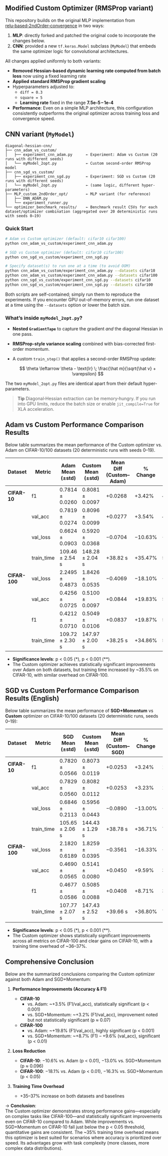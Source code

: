 ## Modified Custom Optimizer (RMSProp variant)

This repository builds on the original MLP implementation from [relu‑based‑2ndOrder‑convergence](https://github.com/YunInSung/relu-based-2ndOrder-convergence) in two ways:

1. **MLP**: directly forked and patched the original code to incorporate the changes below.  
2. **CNN**: provided a new `tf.keras.Model` subclass (`MyModel`) that embeds the same optimizer logic for convolutional architectures.

All changes applied uniformly to both variants:

- **Removed Hessian‑based dynamic learning rate computed from batch loss** now using a fixed learning rate 
- **Applied standard RMSProp gradient scaling**   
- Hyperparameters adjusted to:
  - `diff = 0.3`
  - `square = 5`
  - **Learning rate** fixed in the range **7.5e‑5 – 1e‑4**
- **Performance**: Even on a simple MLP architecture, this configuration consistently outperforms the original optimizer across training loss and convergence speed.

## CNN variant (`MyModel`)

```text
diagonal-hessian-cnn/
├── cnn_adam_vs_custom/
│   ├── experiment_cnn_adam.py      ← Experiment: Adam vs Custom (20 runs with different seeds)
│   └── myModel_2opt.py             ← Custom second-order RMSProp model
├── cnn_sgd_vs_custom/
│   ├── experiment_cnn_sgd.py       ← Experiment: SGD vs Custom (20 runs with different seeds)
│   └── myModel_2opt.py             ← (same logic, different hyper-parameters)
├── MLP_custom_2ndOrder_opt/        ← MLP variant (for reference)
│   ├── DNN_ADAM.py
│   └── experiment_runner.py
└── optimizer_benchmark_results/    ← Benchmark result CSVs for each dataset/optimizer combination (aggregated over 20 deterministic runs with seeds 0–19)
```

### Quick Start

```bash
# Adam vs Custom optimizer (default: cifar10 cifar100)
python cnn_adam_vs_custom/experiment_cnn_adam.py

# SGD vs Custom optimizer (default: cifar10 cifar100)
python cnn_sgd_vs_custom/experiment_cnn_sgd.py

# Specify dataset(s) to run one at a time (to avoid OOM)
python cnn_adam_vs_custom/experiment_cnn_adam.py --datasets cifar10
python cnn_adam_vs_custom/experiment_cnn_adam.py --datasets cifar100
python cnn_sgd_vs_custom/experiment_cnn_sgd.py --datasets cifar10
python cnn_sgd_vs_custom/experiment_cnn_sgd.py --datasets cifar100
```

Both scripts are self-contained; simply run them to reproduce the experiments.
If you encounter GPU out-of-memory errors, run one dataset at a time using the `--datasets` option or lower the batch size.

### What’s inside `myModel_2opt.py`?

* **Nested `GradientTape`** to capture the gradient *and* the diagonal Hessian in one pass.
* **RMSProp-style variance scaling** combined with bias-corrected first-order momentum.
* A custom `train_step()` that applies a second-order RMSProp update:

  $$
  \theta \leftarrow \theta - \text{lr} \; \frac{\hat m}{\sqrt{\hat v} + \varepsilon}
  $$

The two `myModel_2opt.py` files are identical apart from their default hyper-parameters.

> **Tip**
> Diagonal‑Hessian extraction can be memory‑hungry. If you run into GPU limits, reduce the batch size or enable `jit_compile=True` for XLA acceleration.

## Adam vs Custom Performance Comparison Results

Below table summarizes the mean performance of the Custom optimizer vs. Adam on CIFAR-10/100 datasets (20 deterministic runs with seeds 0–19).

| Dataset       | Metric      | Adam Mean (±std) | Custom Mean (±std) | Mean Diff (Custom–Adam) | % Change | t-stat | p-value      |
| ------------- | ----------- | ---------------- | ------------------ | ----------------------- | -------- | ------ | ------------ |
| **CIFAR-10**  | f1          | 0.7814 ± 0.0260  | 0.8081 ± 0.0097    | +0.0268                 | +3.42%   | 4.305  | 0.00038 \*\* |
|               | val\_acc    | 0.7819 ± 0.0274  | 0.8096 ± 0.0099    | +0.0277                 | +3.54%   | 4.311  | 0.00038 \*\* |
|               | val\_loss   | 0.6624 ± 0.0903  | 0.5920 ± 0.0368    | −0.0704                 | −10.63%  | −3.060 | 0.00644 \*   |
|               | train\_time | 109.46 ± 2.54 s  | 148.28 ± 2.04 s    | +38.82 s                | +35.47%  | 50.689 | \~0 \*\*     |
| **CIFAR-100** | val\_loss   | 2.2495 ± 0.4873  | 1.8426 ± 0.0535    | −0.4069                 | −18.10%  | −3.668 | 0.00164 \*\* |
|               | val\_acc    | 0.4256 ± 0.0725  | 0.5100 ± 0.0097    | +0.0844                 | +19.83%  | 5.104  | 0.00006 \*\* |
|               | f1          | 0.4212 ± 0.0710  | 0.5049 ± 0.0106    | +0.0837                 | +19.87%  | 5.225  | 0.00005 \*\* |
|               | train\_time | 109.72 ± 2.30 s  | 147.97 ± 2.00 s    | +38.25 s                | +34.86%  | 55.603 | \~0 \*\*     |


* **Significance levels**: p < 0.05 (\*), p < 0.001 (\*\*).
* The Custom optimizer achieves statistically significant improvements over Adam on both datasets, but training time increased by \~35.5% on CIFAR-10, with similar overhead on CIFAR-100.

## SGD vs Custom Performance Comparison Results (English)

Below table summarizes the mean performance of **SGD+Momentum** vs **Custom** optimizer on CIFAR-10/100 datasets (20 deterministic runs, seeds 0–19):

| Dataset       | Metric      | SGD Mean (±std) | Custom Mean (±std) | Mean Diff (Custom–SGD) | % Change | t-stat | p-value      |
| ------------- | ----------- | --------------- | ------------------ | ---------------------- | -------- | ------ | ------------ |
| **CIFAR-10**  | f1          | 0.7820 ± 0.0566 | 0.8073 ± 0.0119    | +0.0253                | +3.24%   | 1.894  | 0.07351      |
|               | val\_acc    | 0.7829 ± 0.0560 | 0.8082 ± 0.0112    | +0.0253                | +3.23%   | 1.924  | 0.06940      |
|               | val\_loss   | 0.6846 ± 0.2113 | 0.5956 ± 0.0443    | −0.0890                | −13.00%  | −1.752 | 0.09585      |
|               | train\_time | 105.65 ± 2.06 s | 144.43 ± 1.29 s    | +38.78 s               | +36.71%  | 73.250 | \~0 \*\*     |
| **CIFAR-100** | val\_loss   | 2.1820 ± 0.6189 | 1.8259 ± 0.0395    | −0.3561                | −16.33%  | −2.667 | 0.01523 \*   |
|               | val\_acc    | 0.4690 ± 0.0565 | 0.5141 ± 0.0080    | +0.0450                | +9.59%   | 3.753  | 0.00135 \*\* |
|               | f1          | 0.4677 ± 0.0586 | 0.5085 ± 0.0088    | +0.0408                | +8.71%   | 3.243  | 0.00428 \*\* |
|               | train\_time | 107.77 ± 2.07 s | 147.43 ± 2.52 s    | +39.66 s               | +36.80%  | 71.918 | \~0 \*\*     |

* **Significance levels**: p < 0.05 (\*), p < 0.001 (\*\*).
* The Custom optimizer shows statistically significant improvements across all metrics on CIFAR-100 and clear gains on CIFAR-10, with a training time overhead of \~36–37%.

## Comprehensive Conclusion

Below are the summarized conclusions comparing the Custom optimizer against both Adam and SGD+Momentum:

1. **Performance Improvements (Accuracy & F1)**
   - **CIFAR-10**
     - vs. Adam: ~+3.5% (F1/val_acc), statistically significant (p < 0.001)  
     - vs. SGD+Momentum: ~+3.2% (F1/val_acc), improvement noted but not statistically significant (p ≈ 0.07)
   - **CIFAR-100**
     - vs. Adam: ~+19.8% (F1/val_acc), highly significant (p < 0.001)  
     - vs. SGD+Momentum: ~+8.7% (F1) – +9.6% (val_acc), significant (p < 0.01)

2. **Loss Reduction**
   - **CIFAR-10**: −10.6% vs. Adam (p < 0.01), −13.0% vs. SGD+Momentum (p ≈ 0.096)  
   - **CIFAR-100**: −18.1% vs. Adam (p < 0.01), −16.3% vs. SGD+Momentum (p < 0.05)

3. **Training Time Overhead**
   - +35–37% increase on both datasets and baselines  

→ **Conclusion**:  
The Custom optimizer demonstrates strong performance gains—especially on complex tasks like CIFAR-100—and statistically significant improvements even on CIFAR-10 compared to Adam. While improvements vs. SGD+Momentum on CIFAR-10 fall just below the p < 0.05 threshold, quantitative gains are consistent. The ~35% training time overhead means this optimizer is best suited for scenarios where accuracy is prioritized over speed. Its advantages grow with task complexity (more classes, more complex data distributions).